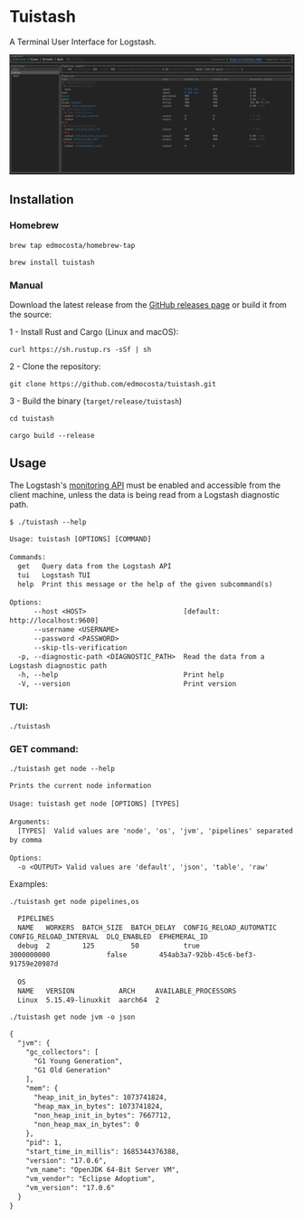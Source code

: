 # Tuistash

A Terminal User Interface for Logstash.

![demo](docs/img/demo.gif)

## Installation

### Homebrew
```shell
brew tap edmocosta/homebrew-tap
```

```shell
brew install tuistash
```

### Manual 
Download the latest release from the [GitHub releases page](https://github.com/edmocosta/tuistash/releases) or build it from the source:

1 - Install Rust and Cargo (Linux and macOS):
```shell
curl https://sh.rustup.rs -sSf | sh
```

2 - Clone the repository:
```shell
git clone https://github.com/edmocosta/tuistash.git
```

3 - Build the binary (`target/release/tuistash`)
```shell
cd tuistash
```

```shell
cargo build --release
```

## Usage

The Logstash's [monitoring API](https://www.elastic.co/guide/en/logstash/current/monitoring-logstash.html) must be enabled
and accessible from the client machine, unless the data is being read from a Logstash diagnostic path.

```shell
$ ./tuistash --help
```

```shell
Usage: tuistash [OPTIONS] [COMMAND]

Commands:
  get   Query data from the Logstash API
  tui   Logstash TUI
  help  Print this message or the help of the given subcommand(s)

Options:
      --host <HOST>                        [default: http://localhost:9600]
      --username <USERNAME>                
      --password <PASSWORD>                
      --skip-tls-verification              
  -p, --diagnostic-path <DIAGNOSTIC_PATH>  Read the data from a Logstash diagnostic path
  -h, --help                               Print help
  -V, --version                            Print version

```

### TUI:

```shell
./tuistash
```

### GET command:

```shell
./tuistash get node --help
```

```shell
Prints the current node information

Usage: tuistash get node [OPTIONS] [TYPES]

Arguments:
  [TYPES]  Valid values are 'node', 'os', 'jvm', 'pipelines' separated by comma

Options:
  -o <OUTPUT> Valid values are 'default', 'json', 'table', 'raw'
```

Examples:

```shell
./tuistash get node pipelines,os
```

```shell
  PIPELINES                                                                                                                                    
  NAME   WORKERS  BATCH_SIZE  BATCH_DELAY  CONFIG_RELOAD_AUTOMATIC  CONFIG_RELOAD_INTERVAL  DLQ_ENABLED  EPHEMERAL_ID                          
  debug  2        125         50           true                     3000000000              false        454ab3a7-92bb-45c6-bef3-91759e20987d  
  
  OS                                                                                                                                           
  NAME   VERSION           ARCH     AVAILABLE_PROCESSORS                                                                                       
  Linux  5.15.49-linuxkit  aarch64  2    
```

```shell
./tuistash get node jvm -o json
```

```shell
{
  "jvm": {
    "gc_collectors": [
      "G1 Young Generation",
      "G1 Old Generation"
    ],
    "mem": {
      "heap_init_in_bytes": 1073741824,
      "heap_max_in_bytes": 1073741824,
      "non_heap_init_in_bytes": 7667712,
      "non_heap_max_in_bytes": 0
    },
    "pid": 1,
    "start_time_in_millis": 1685344376388,
    "version": "17.0.6",
    "vm_name": "OpenJDK 64-Bit Server VM",
    "vm_vendor": "Eclipse Adoptium",
    "vm_version": "17.0.6"
  }
}
```
